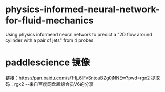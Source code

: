 # physics-informed-neural-network-for-fluid-mechanics
Using physics informend neural network to predict a "2D flow around cylinder with a pair of jets" from 4 probes
# paddlescience 镜像
链接：https://pan.baidu.com/s/1-Ij_6lFvSntouBZg0jNNEw?pwd=rgx2 
提取码：rgx2 
--来自百度网盘超级会员V6的分享
